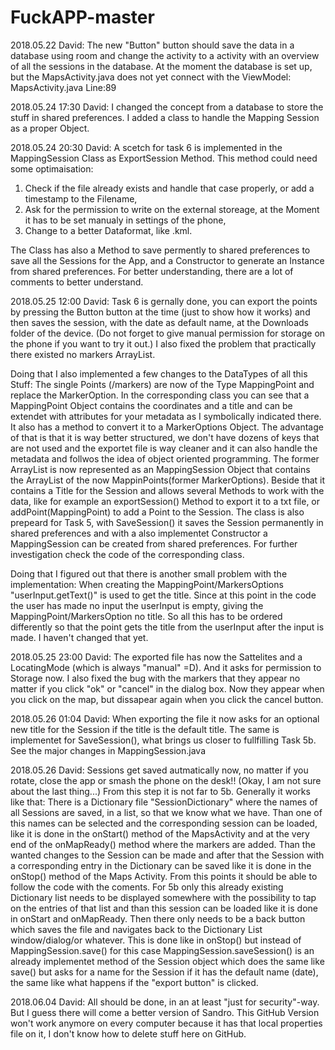 # FuckAPP-master

2018.05.22 David: The new "Button" button should save the data in a database using room and change the activity to a activity with an overview of all the sessions in the database. At the moment the database is set up, but the MapsActivity.java does not yet connect with the ViewModel: MapsActivity.java Line:89 

2018.05.24 17:30 David: I changed the concept from a database to store the stuff in shared preferences. I added a class to handle the Mapping Session as a proper Object.

2018.05.24 20:30 David: A scetch for task 6 is implemented in the MappingSession Class as ExportSession Method. This method could need some optimaisation:
1. Check if the file already exists and handle that case properly, or add a timestamp to the Filename,
2. Ask for the permission to write on the external storeage, at the Moment it has to be set manualy in settings of the phone,
3. Change to a better Dataformat, like .kml.

The Class has also a Method to save permently to shared preferences to save all the Sessions for the App, and a Constructor to generate an Instance from shared preferences. For better understanding, there are a lot of comments to better understand.

2018.05.25 12:00 David: Task 6 is gernally done, you can export the points by pressing the Button button at the time (just to show how it works) and then saves the session, with the date as default name, at the Downloads folder of the device. (Do not forget to give manual permission for storage on the phone if you want to try it out.) I also fixed the problem that practically there existed no markers ArrayList. 

Doing that I also implemented a few changes to the DataTypes of all this Stuff: The single Points (/markers) are now of the Type MappingPoint and replace the MarkerOption. In the corresponding class you can see that a MappingPoint Object contains the coordinates and a title and can be extendet with attributes for your metadata as I symbolically indicated there. It also has a method to convert it to a MarkerOptions Object. The advantage of that is that it is way better structured, we don't have dozens of keys that are not used and the exportet file is way cleaner and it can also handle the metadata and follwos the idea of object oriented programming. The former ArrayList is now represented as an MappingSession Object that contains the ArrayList of the now MappinPoints(former MarkerOptions). Beside that it contains a Title for the Session and allows several Methods to work with the data, like for example an exportSession() Method to export it to a txt file, or addPoint(MappingPoint) to add a Point to the Session. The class is also prepeard for Task 5, with SaveSession() it saves the Session permanently in shared preferences and with a also implementet Constructor a MappingSession can be created from shared preferences. For further investigation check the code of the corresponding class.

Doing that I figured out that there is another small problem with the implementation: When creating the MappingPoint/MarkersOptions "userInput.getText()" is used to get the title. Since at this point in the code the user has made no input the userInput is empty, giving the MappingPoint/MarkersOption no title. So all this has to be ordered differently so that the point gets the title from the userInput after the input is made. I haven't changed that yet.

2018.05.25 23:00 David: The exported file has now the Sattelites and a LocatingMode (which is always "manual" =D). And it asks for permission to Storage now. I also fixed the bug with the markers that they appear no matter if you click "ok" or "cancel" in the dialog box. Now they appear when you click on the map, but dissapear again when you click the cancel button.

2018.05.26 01:04 David: When exporting the file it now asks for an optional new title for the Session if the title is the default title. The same is implementet for SaveSession(), what brings us closer to fullfilling Task 5b. See the major changes in MappingSession.java

2018.05.26 David: Sessions get saved autmatically now, no matter if you rotate, close the app or smash the phone on the desk!! (Okay, I am not sure about the last thing...) From this step it is not far to 5b. Generally it works like that: There is a Dictionary file "SessionDictionary" where the names of all Sessions are saved, in a list, so that we know what we have. Than one of this names can be selected and the corresponding session can be loaded, like it is done in the onStart() method of the MapsActivity and at the very end of the onMapReady() method where the markers are added. Than the wanted changes to the Session can be made and after that the Session with a corresponding entry in the Dictionary can be saved like it is done in the onStop() method of the Maps Activity. From this points it should be able to follow the code with the coments. For 5b only this already existing Dictionary list needs to be displayed somewhere with the possibility to tap on the entries of that list and than this session can be loaded like it is done in onStart and onMapReady. Then there only needs to be a back button which saves the file and navigates back to the Dictionary List window/dialog/or whatever. This is done like in onStop() but instead of MappingSession.save() for this case MappingSession.saveSession() is an already implementet method of the Session object which does the same like save() but asks for a name for the Session if it has the default name (date), the same like what happens if the "export button" is clicked.

2018.06.04 David: All should be done, in an at least "just for security"-way. But I guess there will come a better version of Sandro. This GitHub Version won't work anymore on every computer because it has that local properties file on it, I don't know how to delete stuff here on GitHub.
